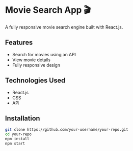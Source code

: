# Movie Search App 🎬

A fully responsive movie search engine built with React.js.

## Features
- Search for movies using an API
- View movie details
- Fully responsive design

## Technologies Used
- React.js
- CSS
- API 

## Installation
```bash
git clone https://github.com/your-username/your-repo.git
cd your-repo
npm install
npm start
